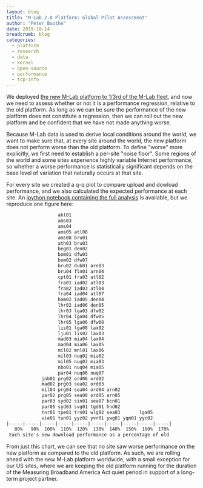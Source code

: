 ```yaml
---
layout: blog
title: "M-Lab 2.0 Platform: Global Pilot Assessment"
author: "Peter Boothe"
date: 2019-10-14
breadcrumb: blog
categories:
  - platform
  - research
  - data
  - kernel
  - open-source
  - performance
  - tcp-info
---
```


We deployed [the new M-Lab platform to 1/3rd of the M-Lab fleet](), and now we
need to assess whether or not it is a performance regression, relative to the
old platform.  As long as we can be sure the performance of the new platform
does not constitute a regression, then we can roll out the new platform and be
confident that we have not made anything worse.

<!--more-->

Because M-Lab data is used to derive local conditions around the world, we want
to make sure that, at every site around the world, the new platform does not
perform worse than the old platform.  To define "worse" more explicitly, we
first need to establish a per-site "noise floor".  Some regions of the world and
some sites experience highly variable Internet performance, so whether a worse
performance is statistically significant depends on the base level of variation
that naturally occurs at that site.

For every site we created a q-q plot to compare upload and dowload performance, and we also calculated the expected performance at each site.  An [ipython notebook containing the full analysis](/data/docs/analysis/2019-10-14-pilot-assessment) is available, but we reproduce one figure here:

```txt
                   akl01
                   ams03
                   ams04
                   ams05 atl08
                   ams08 bru01
                   ath03 bru03
                   beg01 den02
                   bom01 dfw03
                   bom02 dfw07
                   bru02 dub01 arn03
                   bru04 fln01 arn04
                   cpt01 fra03 atl02
                   fra01 iad02 atl03
                   fra02 iad03 atl04
                   fra04 iad04 atl07
                   ham02 iad05 den04
                   lhr02 iad06 den05
                   lhr03 lga03 dfw02
                   lhr04 lga04 dfw05
                   lhr05 lga06 dfw08
                   lis01 lga08 lax02
                   lju01 lis02 lax03
                   mad03 mia04 lax04
                   mad04 mia06 lax05
                   mil02 mnl01 lax06
                   mil03 nuq02 mia02
                   mil05 nuq03 mia03
                   nbo01 nuq04 mia05
                   par04 nuq06 nuq07
             jnb01 prg02 ord06 ord02
             mad02 prg03 sea02 ord03
             mil04 prg04 sea04 ord04 arn02
             par02 prg05 sea08 ord05 arn05
             par03 syd02 sin01 sea07 bcn01
             par05 syd03 svg01 tgd01 hnd02
             tnr01 tpe01 trn01 wlg02 sea03       lga05
             vie01 tun01 yyz02 yvr01 ywg01 yqm01 yyc02
|-----|-----|-----|-----|-----|-----|-----|-----|-----|-----|
   80%   90%  100%  110%  120%  130%  140%  150%  160%  170%
 Each site's new download performance as a percentage of old
```

From just this chart, we can see that no site saw worse performance on the new
platform as compared to the old platform. As such, we are rolling ahead with the
new M-Lab platform worldwide, with a small exception for our US sites, where we
are keeping the old platform running for the duration of the Measuring Broadband
America Act quiet period in support of a long-term project partner.
